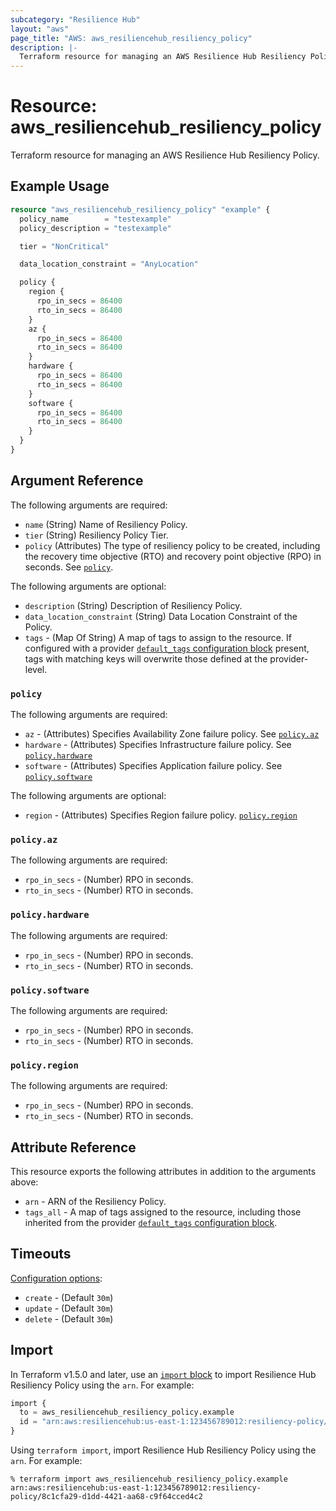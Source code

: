 ```yaml
---
subcategory: "Resilience Hub"
layout: "aws"
page_title: "AWS: aws_resiliencehub_resiliency_policy"
description: |-
  Terraform resource for managing an AWS Resilience Hub Resiliency Policy.
---
```


# Resource: aws_resiliencehub_resiliency_policy

Terraform resource for managing an AWS Resilience Hub Resiliency Policy.

## Example Usage

```terraform
resource "aws_resiliencehub_resiliency_policy" "example" {
  policy_name        = "testexample"
  policy_description = "testexample"

  tier = "NonCritical"

  data_location_constraint = "AnyLocation"

  policy {
    region {
      rpo_in_secs = 86400
      rto_in_secs = 86400
    }
    az {
      rpo_in_secs = 86400
      rto_in_secs = 86400
    }
    hardware {
      rpo_in_secs = 86400
      rto_in_secs = 86400
    }
    software {
      rpo_in_secs = 86400
      rto_in_secs = 86400
    }
  }
}
```

## Argument Reference

The following arguments are required:

* `name` (String) Name of Resiliency Policy.
* `tier` (String) Resiliency Policy Tier.
* `policy` (Attributes) The type of resiliency policy to be created, including the recovery time objective (RTO) and recovery point objective (RPO) in seconds. See [`policy`](#policy).

The following arguments are optional:

* `description` (String) Description of Resiliency Policy.
* `data_location_constraint` (String) Data Location Constraint of the Policy.
* `tags` - (Map Of String) A map of tags to assign to the resource. If configured with a provider [`default_tags` configuration block](https://registry.terraform.io/providers/hashicorp/aws/latest/docs#default_tags-configuration-block) present, tags with matching keys will overwrite those defined at the provider-level.

### `policy`

The following arguments are required:

* `az` - (Attributes) Specifies Availability Zone failure policy. See [`policy.az`](#policyaz)
* `hardware` - (Attributes) Specifies Infrastructure failure policy. See [`policy.hardware`](#policyhardware)
* `software` - (Attributes) Specifies Application failure policy. See [`policy.software`](#policysoftware)

The following arguments are optional:

* `region` - (Attributes) Specifies Region failure policy. [`policy.region`](#policyregion)

### `policy.az`

The following arguments are required:

* `rpo_in_secs` - (Number) RPO in seconds.
* `rto_in_secs` - (Number) RTO in seconds.

### `policy.hardware`

The following arguments are required:

* `rpo_in_secs` - (Number) RPO in seconds.
* `rto_in_secs` - (Number) RTO in seconds.

### `policy.software`

The following arguments are required:

* `rpo_in_secs` - (Number) RPO in seconds.
* `rto_in_secs` - (Number) RTO in seconds.

### `policy.region`

The following arguments are required:

* `rpo_in_secs` - (Number) RPO in seconds.
* `rto_in_secs` - (Number) RTO in seconds.

## Attribute Reference

This resource exports the following attributes in addition to the arguments above:

* `arn` - ARN of the Resiliency Policy.
* `tags_all` - A map of tags assigned to the resource, including those inherited from the provider [`default_tags` configuration block](https://registry.terraform.io/providers/hashicorp/aws/latest/docs#default_tags-configuration-block).

## Timeouts

[Configuration options](https://developer.hashicorp.com/terraform/language/resources/syntax#operation-timeouts):

* `create` - (Default `30m`)
* `update` - (Default `30m`)
* `delete` - (Default `30m`)

## Import

In Terraform v1.5.0 and later, use an [`import` block](https://developer.hashicorp.com/terraform/language/import) to import Resilience Hub Resiliency Policy using the `arn`. For example:

```terraform
import {
  to = aws_resiliencehub_resiliency_policy.example
  id = "arn:aws:resiliencehub:us-east-1:123456789012:resiliency-policy/8c1cfa29-d1dd-4421-aa68-c9f64cced4c2"
}
```

Using `terraform import`, import Resilience Hub Resiliency Policy using the `arn`. For example:

```console
% terraform import aws_resiliencehub_resiliency_policy.example arn:aws:resiliencehub:us-east-1:123456789012:resiliency-policy/8c1cfa29-d1dd-4421-aa68-c9f64cced4c2
```
